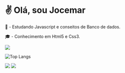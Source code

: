 # :v: Olá, sou Jocemar
<p>
📝 - Estudando Javascript e conseitos de Banco de dados.
</p><p>
🎓 - Conhecimento em Html5 e Css3.
</p>

<p aling="left">
  <a href="https://www.linkedin.com/in/jocemar-vogel/"><img src="https://img.shields.io/badge/LinkedIn-0077B5?style=for-the-badge&logo=linkedin&logoColor=white`"/></a>
</p>



![Top Langs](https://github-readme-stats.vercel.app/api/top-langs/?username=jocemarvogel&layout=compact)


<img src="https://img.shields.io/badge/HTML5-E34F26?style=for-the-badge&logo=html5&logoColor=white"> <img src="https://img.shields.io/badge/CSS3-1572B6?style=for-the-badge&logo=css3&logoColor=dark">


